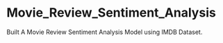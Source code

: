 # Movie_Review_Sentiment_Analysis
Built A Movie Review Sentiment Analysis Model using IMDB Dataset.
